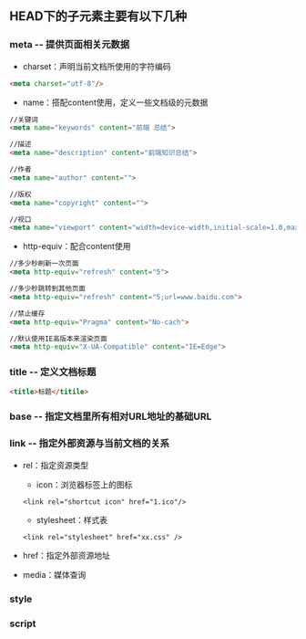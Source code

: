 ## HEAD下的子元素主要有以下几种

### meta -- 提供页面相关元数据

* charset：声明当前文档所使用的字符编码

```markdown
<meta charset="utf-8"/>
```

* name：搭配content使用，定义一些文档级的元数据

```markdown
//关键词
<meta name="keywords" content="前端 总结">

//描述
<meta name="description" content="前端知识总结">

//作者
<meta name="author" content="">

//版权
<meta name="copyright" content="">

//视口
<meta name="viewport" content="width=device-width,initial-scale=1.0,maximum-scale=1.0,minimum-scale=1.0,user-scalable=no">
```

* http-equiv：配合content使用

```markdown
//多少秒刷新一次页面
<meta http-equiv="refresh" content="5">

//多少秒跳转到其他页面
<meta http-equiv="refresh" content="5;url=www.baidu.com">

//禁止缓存
<meta http-equiv="Pragma" content="No-cach">

//默认使用IE高版本来渲染页面
<meta http-equiv="X-UA-Compatible" content="IE=Edge">
```

### title -- 定义文档标题

```markdown
<title>标题</titile>
```

### base -- 指定文档里所有相对URL地址的基础URL

### link -- 指定外部资源与当前文档的关系

* rel：指定资源类型

  * icon：浏览器标签上的图标

  ```
  <link rel="shortcut icon" href="1.ico"/>
  ```

  * stylesheet：样式表

  ```
  <link rel="stylesheet" href="xx.css" />
  ```

* href：指定外部资源地址

* media：媒体查询

### style

### script



